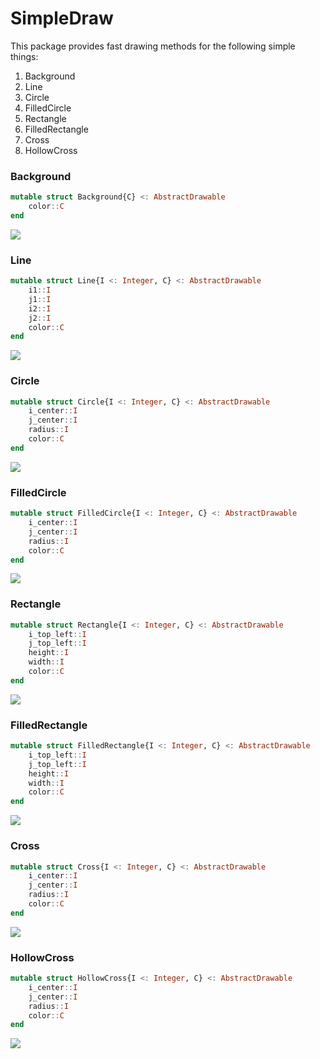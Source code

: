 # SimpleDraw

This package provides fast drawing methods for the following simple things:

1. Background
1. Line
1. Circle
1. FilledCircle
1. Rectangle
1. FilledRectangle
1. Cross
1. HollowCross

### Background

```julia
mutable struct Background{C} <: AbstractDrawable
    color::C
end
```

<img src="https://user-images.githubusercontent.com/32610387/132227984-1a2bda30-0eff-4d7a-b16e-8584e7e57483.png">

### Line

```julia
mutable struct Line{I <: Integer, C} <: AbstractDrawable
    i1::I
    j1::I
    i2::I
    j2::I
    color::C
end
```

<img src="https://user-images.githubusercontent.com/32610387/132089909-fd6313af-b9be-4f61-8e53-387c699a83e4.png">

### Circle

```julia
mutable struct Circle{I <: Integer, C} <: AbstractDrawable
    i_center::I
    j_center::I
    radius::I
    color::C
end
```

<img src="https://user-images.githubusercontent.com/32610387/132089918-7b5e28b6-b934-40bf-80c1-95e5d531ba54.png">

### FilledCircle

```julia
mutable struct FilledCircle{I <: Integer, C} <: AbstractDrawable
    i_center::I
    j_center::I
    radius::I
    color::C
end
```

<img src="https://user-images.githubusercontent.com/32610387/132089928-52124907-8fc6-42a2-84d4-530b2de66399.png">

### Rectangle

```julia
mutable struct Rectangle{I <: Integer, C} <: AbstractDrawable
    i_top_left::I
    j_top_left::I
    height::I
    width::I
    color::C
end
```

<img src="https://user-images.githubusercontent.com/32610387/132089933-cc390f7c-9adc-4c82-b62f-4487f9c1ebef.png">

### FilledRectangle

```julia
mutable struct FilledRectangle{I <: Integer, C} <: AbstractDrawable
    i_top_left::I
    j_top_left::I
    height::I
    width::I
    color::C
end
```

<img src="https://user-images.githubusercontent.com/32610387/132089939-4871bd2e-eb4f-41ea-8550-98a97b14a3aa.png">

### Cross

```julia
mutable struct Cross{I <: Integer, C} <: AbstractDrawable
    i_center::I
    j_center::I
    radius::I
    color::C
end
```

<img src="https://user-images.githubusercontent.com/32610387/132384576-9afeae67-0c21-4cd8-9897-296b561ca62e.png">

### HollowCross

```julia
mutable struct HollowCross{I <: Integer, C} <: AbstractDrawable
    i_center::I
    j_center::I
    radius::I
    color::C
end
```

<img src="https://user-images.githubusercontent.com/32610387/132384583-3ee67eb8-b698-43e5-8103-708672d668e3.png">

